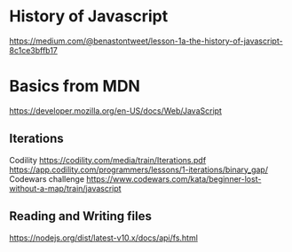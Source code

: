 # History of Javascript

https://medium.com/@benastontweet/lesson-1a-the-history-of-javascript-8c1ce3bffb17

# Basics from MDN

https://developer.mozilla.org/en-US/docs/Web/JavaScript

## Iterations

Codility
https://codility.com/media/train/Iterations.pdf
https://app.codility.com/programmers/lessons/1-iterations/binary_gap/
Codewars challenge
https://www.codewars.com/kata/beginner-lost-without-a-map/train/javascript

## Reading and Writing files

https://nodejs.org/dist/latest-v10.x/docs/api/fs.html

## 
